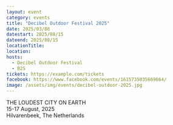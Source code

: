 ```yaml
---
layout: event
category: events
title: "Decibel Outdoor Festival 2025"
date: 2025/03/08
datestart: 2025/08/15
dateend: 2025/08/15
locationTitle:
location:
hosts:
  - Decibel Outdoor Festival
  - B2S
tickets: https://example.com/tickets
facebook: https://www.facebook.com/events/1615735035669664/
image: /assets/img/events/decibel-outdoor-2025.jpg
---
```


THE LOUDEST CITY ON EARTH  
15-17 August, 2025  
Hilvarenbeek, The Netherlands
